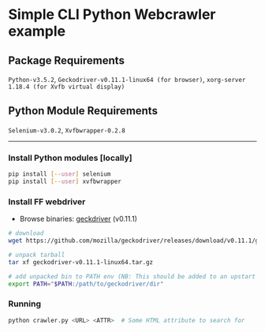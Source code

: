 # Simple CLI Python Webcrawler example

## Package Requirements
`Python-v3.5.2`, `Geckodriver-v0.11.1-linux64 (for browser)`, `xorg-server 1.18.4 (for Xvfb virtual display)`

## Python Module Requirements
`Selenium-v3.0.2`, `Xvfbwrapper-0.2.8`

---

### Install Python modules [locally]
```bash
pip install [--user] selenium
pip install [--user] xvfbwrapper
```

### Install FF webdriver
- Browse binaries: [geckdriver](https://github.com/mozilla/geckodriver/releases) (v0.11.1)
```bash
# download
wget https://github.com/mozilla/geckodriver/releases/download/v0.11.1/geckodriver-v0.11.1-linux64.tar.gz

# unpack tarball
tar xf geckodriver-v0.11.1-linux64.tar.gz

# add unpacked bin to PATH env (NB: This should be added to an upstart script!)
export PATH="$PATH:/path/to/geckodriver/dir"
```

### Running
```bash
python crawler.py <URL> <ATTR>  # Some HTML attribute to search for
```

